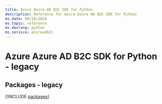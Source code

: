 ```yaml
---
title: Azure Azure AD B2C SDK for Python
description: Reference for Azure Azure AD B2C SDK for Python
ms.date: 09/18/2024
ms.topic: reference
ms.devlang: python
ms.service: azureadb2c
---
```

# Azure Azure AD B2C SDK for Python - legacy
## Packages - legacy
[!INCLUDE [packages](azure-ad-b2c-index.md)]